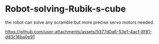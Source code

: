 # Robot-solving-Rubik-s-cube
the robot can solve any scramble but more precise servo motors needed.

https://github.com/user-attachments/assets/5377d0a6-53e1-4acf-8f81-dd3c16ba0e91

